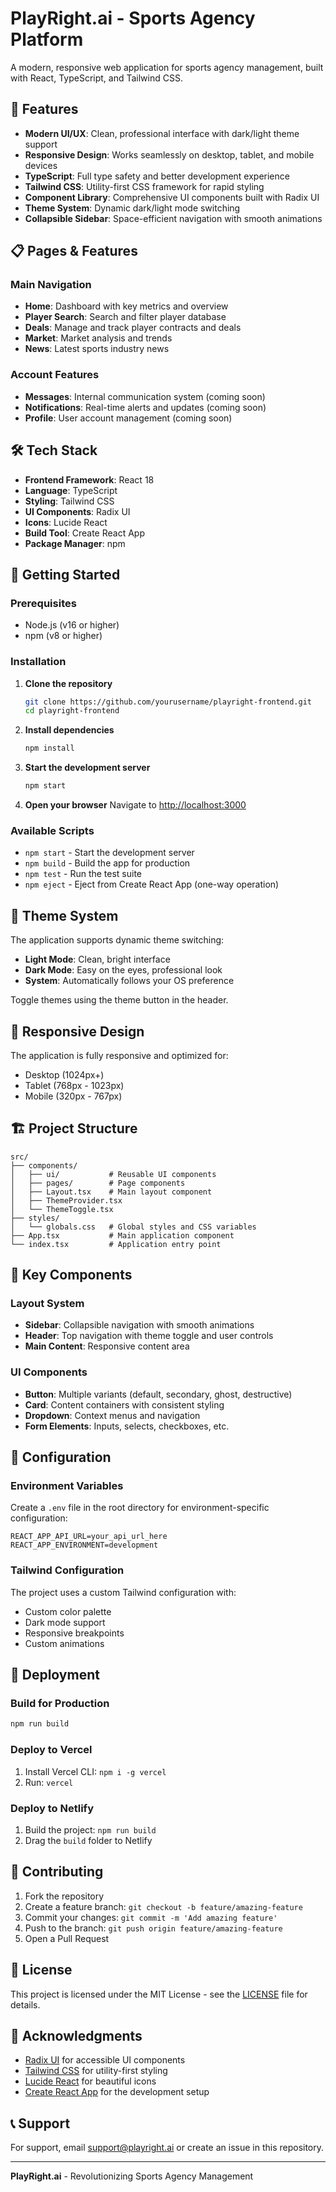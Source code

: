 # PlayRight.ai - Sports Agency Platform

A modern, responsive web application for sports agency management, built with React, TypeScript, and Tailwind CSS.

## 🚀 Features

- **Modern UI/UX**: Clean, professional interface with dark/light theme support
- **Responsive Design**: Works seamlessly on desktop, tablet, and mobile devices
- **TypeScript**: Full type safety and better development experience
- **Tailwind CSS**: Utility-first CSS framework for rapid styling
- **Component Library**: Comprehensive UI components built with Radix UI
- **Theme System**: Dynamic dark/light mode switching
- **Collapsible Sidebar**: Space-efficient navigation with smooth animations

## 📋 Pages & Features

### Main Navigation
- **Home**: Dashboard with key metrics and overview
- **Player Search**: Search and filter player database
- **Deals**: Manage and track player contracts and deals
- **Market**: Market analysis and trends
- **News**: Latest sports industry news

### Account Features
- **Messages**: Internal communication system (coming soon)
- **Notifications**: Real-time alerts and updates (coming soon)
- **Profile**: User account management (coming soon)

## 🛠️ Tech Stack

- **Frontend Framework**: React 18
- **Language**: TypeScript
- **Styling**: Tailwind CSS
- **UI Components**: Radix UI
- **Icons**: Lucide React
- **Build Tool**: Create React App
- **Package Manager**: npm

## 🚀 Getting Started

### Prerequisites

- Node.js (v16 or higher)
- npm (v8 or higher)

### Installation

1. **Clone the repository**
   ```bash
   git clone https://github.com/yourusername/playright-frontend.git
   cd playright-frontend
   ```

2. **Install dependencies**
   ```bash
   npm install
   ```

3. **Start the development server**
   ```bash
   npm start
   ```

4. **Open your browser**
   Navigate to [http://localhost:3000](http://localhost:3000)

### Available Scripts

- `npm start` - Start the development server
- `npm build` - Build the app for production
- `npm test` - Run the test suite
- `npm eject` - Eject from Create React App (one-way operation)

## 🎨 Theme System

The application supports dynamic theme switching:

- **Light Mode**: Clean, bright interface
- **Dark Mode**: Easy on the eyes, professional look
- **System**: Automatically follows your OS preference

Toggle themes using the theme button in the header.

## 📱 Responsive Design

The application is fully responsive and optimized for:
- Desktop (1024px+)
- Tablet (768px - 1023px)
- Mobile (320px - 767px)

## 🏗️ Project Structure

```
src/
├── components/
│   ├── ui/           # Reusable UI components
│   ├── pages/        # Page components
│   ├── Layout.tsx    # Main layout component
│   ├── ThemeProvider.tsx
│   └── ThemeToggle.tsx
├── styles/
│   └── globals.css   # Global styles and CSS variables
├── App.tsx           # Main application component
└── index.tsx         # Application entry point
```

## 🎯 Key Components

### Layout System
- **Sidebar**: Collapsible navigation with smooth animations
- **Header**: Top navigation with theme toggle and user controls
- **Main Content**: Responsive content area

### UI Components
- **Button**: Multiple variants (default, secondary, ghost, destructive)
- **Card**: Content containers with consistent styling
- **Dropdown**: Context menus and navigation
- **Form Elements**: Inputs, selects, checkboxes, etc.

## 🔧 Configuration

### Environment Variables
Create a `.env` file in the root directory for environment-specific configuration:

```env
REACT_APP_API_URL=your_api_url_here
REACT_APP_ENVIRONMENT=development
```

### Tailwind Configuration
The project uses a custom Tailwind configuration with:
- Custom color palette
- Dark mode support
- Responsive breakpoints
- Custom animations

## 🚀 Deployment

### Build for Production
```bash
npm run build
```

### Deploy to Vercel
1. Install Vercel CLI: `npm i -g vercel`
2. Run: `vercel`

### Deploy to Netlify
1. Build the project: `npm run build`
2. Drag the `build` folder to Netlify

## 🤝 Contributing

1. Fork the repository
2. Create a feature branch: `git checkout -b feature/amazing-feature`
3. Commit your changes: `git commit -m 'Add amazing feature'`
4. Push to the branch: `git push origin feature/amazing-feature`
5. Open a Pull Request

## 📄 License

This project is licensed under the MIT License - see the [LICENSE](LICENSE) file for details.

## 🙏 Acknowledgments

- [Radix UI](https://www.radix-ui.com/) for accessible UI components
- [Tailwind CSS](https://tailwindcss.com/) for utility-first styling
- [Lucide React](https://lucide.dev/) for beautiful icons
- [Create React App](https://create-react-app.dev/) for the development setup

## 📞 Support

For support, email support@playright.ai or create an issue in this repository.

---

**PlayRight.ai** - Revolutionizing Sports Agency Management
